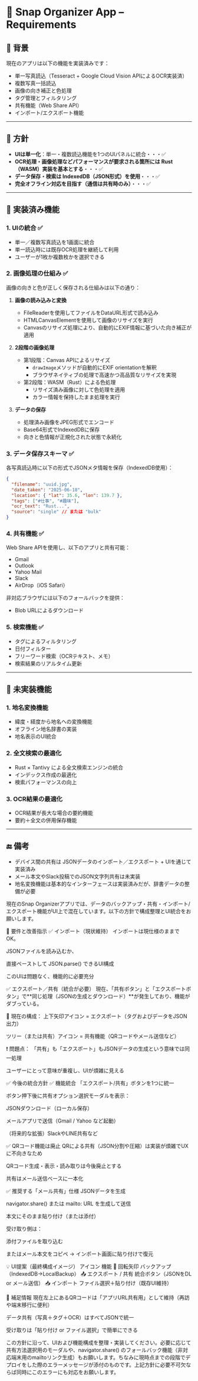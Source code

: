 # 📸 Snap Organizer App – Requirements

## 🧩 背景

現在のアプリは以下の機能を実装済みです：

- 単一写真読込（Tesseract + Google Cloud Vision APIによるOCR実装済）
- 複数写真一括読込
- 画像の向き補正と色処理
- タグ管理とフィルタリング
- 共有機能（Web Share API）
- インポート/エクスポート機能

---

## 🚧 方針

- **UIは単一化**：単一・複数読込機能を1つのUIパネルに統合・・・✅
- **OCR処理・画像処理などパフォーマンスが要求される箇所には Rust（WASM）実装を基本とする**・・・✅
- **データ保存・検索は IndexedDB（JSON形式）を使用**・・・✅
- **完全オフライン対応を目指す（通信は共有時のみ）**・・・✅

---

## 🎯 実装済み機能

### 1. UIの統合 ✅
- 単一／複数写真読込を1画面に統合
- 単一読込時には既存OCR処理を継続して利用
- ユーザーが1枚か複数枚かを選択できる

### 2. 画像処理の仕組み ✅
画像の向きと色が正しく保存される仕組みは以下の通り：

1. **画像の読み込みと変換**
   - FileReaderを使用してファイルをDataURL形式で読み込み
   - HTMLCanvasElementを使用して画像のリサイズを実行
   - Canvasのリサイズ処理により、自動的にEXIF情報に基づいた向き補正が適用

2. **2段階の画像処理**
   - 第1段階：Canvas APIによるリサイズ
     - `drawImage`メソッドが自動的にEXIF orientationを解釈
     - ブラウザネイティブの処理で高速かつ高品質なリサイズを実現
   - 第2段階：WASM（Rust）による色処理
     - リサイズ済み画像に対して色処理を適用
     - カラー情報を保持したまま処理を実行

3. **データの保存**
   - 処理済み画像をJPEG形式でエンコード
   - Base64形式でIndexedDBに保存
   - 向きと色情報が正規化された状態で永続化

### 3. データ保存スキーマ ✅

各写真読込時に以下の形式でJSONメタ情報を保存（IndexedDB使用）：

```json
{
  "filename": "uuid.jpg",
  "date_taken": "2025-06-18",
  "location": { "lat": 35.6, "lon": 139.7 },
  "tags": ["#仕事", "#趣味"],
  "ocr_text": "Rust...",
  "source": "single" // または "bulk"
}
```

### 4. 共有機能 ✅

Web Share APIを使用し、以下のアプリと共有可能：
- Gmail
- Outlook
- Yahoo Mail
- Slack
- AirDrop（iOS Safari）

非対応ブラウザには以下のフォールバックを提供：
- Blob URLによるダウンロード

### 5. 検索機能 ✅

- タグによるフィルタリング
- 日付フィルター
- フリーワード検索（OCRテキスト、メモ）
- 検索結果のリアルタイム更新

---

## 🎯 未実装機能

### 1. 地名変換機能
- 緯度・経度から地名への変換機能
- オフライン地名辞書の実装
- 地名表示のUI統合

### 2. 全文検索の最適化
- Rust × Tantivy による全文検索エンジンの統合
- インデックス作成の最適化
- 検索パフォーマンスの向上

### 3. OCR結果の最適化
- OCR結果が長大な場合の要約機能
- 要約＋全文の併用保存機能

---

## 🔚 備考

- デバイス間の共有は JSONデータのインポート／エクスポート + UIを通じて実装済み
- メール本文やSlack投稿でのJSON文字列共有は未実装
- 地名変換機能は基本的なインターフェースは実装済みだが、辞書データの整備が必要

現在のSnap Organizerアプリでは、データのバックアップ・共有・インポート/エクスポート機能がUI上で混在しています。以下の方針で構成整理とUI統合をお願いします。

🎯 要件と改善指示
✅ インポート（現状維持）
インポートは現仕様のままでOK。

JSONファイルを読み込むか、

直接ペーストして JSON.parse() できるUI構成

このUIは問題なく、機能的に必要充分

✅ エクスポート／共有（統合が必要）
現在、「共有ボタン」と「エクスポートボタン」で**同じ処理（JSONの生成とダウンロード）**が発生しており、機能がダブっている。

🔄 現在の構成：
上下矢印アイコン = エクスポート（タグおよびデータをJSON出力）

ツリー（または共有）アイコン = 共有機能（QRコードやメール送信など）

❗ 問題点：
「共有」も「エクスポート」もJSONデータの生成という意味では同一処理

ユーザーにとって意味が重複し、UIが煩雑に見える

✅ 今後の統合方針
✅ 機能統合
「エクスポート/共有」ボタンを1つに統一

ボタン押下後に共有オプション選択モーダルを表示：

JSONダウンロード（ローカル保存）

メールアプリで送信（Gmail / Yahoo など起動）

（将来的な拡張）SlackやLINE共有など

✅ QRコード機能は廃止
QRによる共有（JSON分割や圧縮）は実装が煩雑でUXに不向きなため

QRコード生成・表示・読み取りは今後廃止とする

共有はメール送信ベースに一本化

✅ 推奨する「メール共有」仕様
JSONデータを生成

navigator.share() または mailto: URL を生成して送信

本文にそのまま貼り付け（または添付）

受け取り側は：

添付ファイルを取り込む

またはメール本文をコピペ → インポート画面に貼り付けで復元

💡 UI提案（最終構成イメージ）
アイコン	機能
🔄 回転矢印	バックアップ（IndexedDB→LocalBackup）
📤 エクスポート / 共有	統合ボタン（JSONをDL or メール送信）
📥 インポート	ファイル選択＋貼り付け（既存UI維持）

🧩 補足情報
現在左上にあるQRコードは「アプリURL共有用」として維持（再訪や端末移行に便利）

データ共有（写真＋タグ＋OCR）はすべてJSONで統一

受け取りは「貼り付け or ファイル選択」で簡単にできる

この方針に沿って、UIおよび機能構成を整理・実装してください。必要に応じて共有方法選択用のモーダルや、navigator.share() のフォールバック機能（非対応端末用のmailtoリンク生成）もお願いします。ちなみに現時点までの段階でデプロイをした際のエラーメッセージが添付のものです。上記方針に必要不可欠ならば同時にこのエラーにも対応をお願いします。